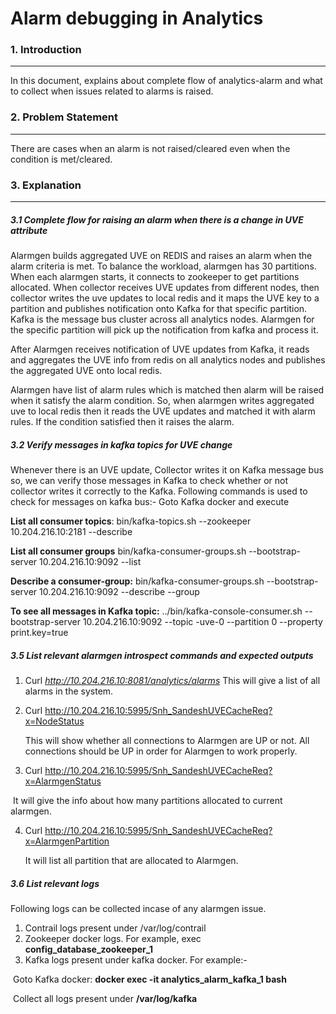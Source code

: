 # Alarm debugging in Analytics

### 1. Introduction

------

In this document, explains about complete flow of analytics-alarm and what to collect when issues related to alarms is raised.

### 2. Problem Statement

------

There are cases when an alarm is not raised/cleared even when the condition is met/cleared.

### 3. Explanation

------

##### 3.1 Complete flow for raising an alarm when there is a change in UVE attribute

Alarmgen builds aggregated UVE on REDIS and raises an alarm when the alarm criteria is met. To balance the workload, alarmgen has 30 partitions. When each alarmgen starts, it connects to zookeeper to get partitions allocated. When collector receives UVE updates from different nodes, then collector writes the uve updates to local redis and it maps the UVE key to a partition and publishes notification onto Kafka for that specific partition. Kafka is the message bus cluster across all analytics nodes. Alarmgen for the specific partition will pick up the notification from kafka and process it. 

After Alarmgen receives notification of UVE updates from Kafka, it reads and aggregates the UVE info from redis on all analytics nodes and publishes the aggregated UVE onto local redis. 

Alarmgen have list of alarm rules which is matched then alarm will be raised when it satisfy the alarm condition. So, when alarmgen writes aggregated uve to local redis then it reads the UVE updates and matched it with alarm rules. If the condition satisfied then it raises the alarm.

##### 3.2  Verify messages in kafka topics for UVE change

Whenever there is an UVE update, Collector writes it on Kafka message bus so, we can verify those messages in Kafka to check whether or not collector writes it correctly to the Kafka. Following commands is used to check for messages on kafka bus:- Goto Kafka docker and execute

**List all consumer topics**: bin/kafka-topics.sh --zookeeper 10.204.216.10:2181 --describe

**List all consumer groups** bin/kafka-consumer-groups.sh --bootstrap-server 10.204.216.10:9092 --list

**Describe a consumer-group:** bin/kafka-consumer-groups.sh --bootstrap-server 10.204.216.10:9092 --describe --group <group-name>

**To see all messages in Kafka topic:** ../bin/kafka-console-consumer.sh --bootstrap-server 10.204.216.10:9092 --topic -uve-0 --partition 0 --property print.key=true

##### 3.5 List relevant alarmgen introspect commands and expected outputs

1. Curl *http://10.204.216.10:8081/analytics/alarms*
   This will give a list of all alarms in the system.

2. Curl http://10.204.216.10:5995/Snh_SandeshUVECacheReq?x=NodeStatus

   This will show whether all connections to Alarmgen are UP or not. All connections should be UP in order for Alarmgen to work properly.

3. Curl http://10.204.216.10:5995/Snh_SandeshUVECacheReq?x=AlarmgenStatus

​        It will give the info about how many partitions allocated to current alarmgen.

4. Curl http://10.204.216.10:5995/Snh_SandeshUVECacheReq?x=AlarmgenPartition

   It will list all partition that are allocated to Alarmgen.

##### 3.6 List relevant logs

Following logs can be collected incase of any alarmgen issue.

1. Contrail logs present under /var/log/contrail
2. Zookeeper docker logs. For example, exec **config_database_zookeeper_1**
3. Kafka logs present under kafka docker. For example:- 

​       Goto Kafka docker: **docker exec -it analytics_alarm_kafka_1 bash**

​        Collect all logs present under **/var/log/kafka**







